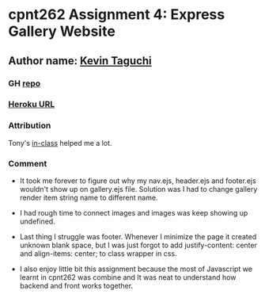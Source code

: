 # cpnt262 Assignment 4: Express Gallery Website
## Author name: [Kevin Taguchi](https://github.com/Kevin-234)
### GH [repo](https://github.com/Kevin-234/cpnt262-a4)
### [Heroku URL](https://samurai-arts.herokuapp.com/)

### Attribution
Tony's [in-class](https://github.com/sait-wbdv/in-class) helped me a lot. 



### Comment
+ It took me forever to figure out why my nav.ejs, header.ejs and footer.ejs wouldn't show up on gallery.ejs file. Solution was I had to change gallery render item string name to different name.

+ I had rough time to connect images and images was keep showing up undefined. 

+ Last thing I struggle was footer.
Whenever I minimize the page it created unknown blank space, but I was just forgot to add justify-content: center and align-items: center; to class wrapper in css.

+ I also enjoy little bit this assignment because the most of Javascript we learnt in cpnt262 was combine and It was neat to understand how backend and front works together.
